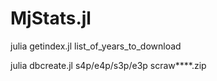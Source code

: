 # MjStats.jl

julia getindex.jl list_of_years_to_download

julia dbcreate.jl s4p/e4p/s3p/e3p scraw****.zip
